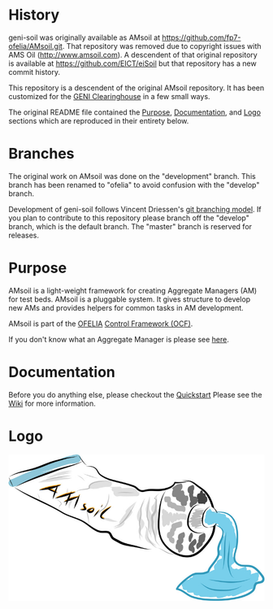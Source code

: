 # History

geni-soil was originally available as AMsoil at
https://github.com/fp7-ofelia/AMsoil.git. That repository was removed
due to copyright issues with AMS Oil (http://www.amsoil.com). A
descendent of that original repository is available at
https://github.com/EICT/eiSoil but that repository has a new commit
history.

This repository is a descendent of the original AMsoil repository. It
has been customized for the
[GENI Clearinghouse](https://github.com/GENI-NSF/geni-ch) in a few
small ways.

The original README file contained the [Purpose](#purpose),
[Documentation](#documentation), and
[Logo](#logo) sections which are reproduced in their entirety below.

# Branches

The original work on AMsoil was done on the "development"
branch. This branch has been renamed to "ofelia" to avoid confusion
with the "develop" branch.

Development of geni-soil follows Vincent Driessen's
[git branching model](http://nvie.com/posts/a-successful-git-branching-model/).
If you plan to contribute to this repository please branch off the
"develop" branch, which is the default branch. The "master" branch is
reserved for releases.

# Purpose

AMsoil is a light-weight framework for creating Aggregate Managers (AM) for test beds.
AMsoil is a pluggable system. It gives structure to develop new AMs and provides helpers for common tasks in AM development.

AMsoil is part of the [OFELIA](http://www.fp7-ofelia.eu/) [Control Framework (OCF)](https://github.com/fp7-ofelia).

If you don't know what an Aggregate Manager is please see [here](https://alpha.fp7-ofelia.eu/doc/index.php/General_terminology).

# Documentation

Before you do anything else, please checkout the [Quickstart](https://raw.github.com/fp7-ofelia/AMsoil/development/doc/AMsoil%20Quickstart.pdf)
Please see the [Wiki](https://github.com/fp7-ofelia/AMsoil/wiki) for more information.

# Logo

![GCF Setup](doc/img/logo.jpg)
